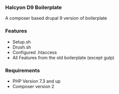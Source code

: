 ### Halcyon D9 Boilerplate
A composer based drupal 9 version of boilerplate

### Features
* Setup.sh
* Drush.sh
* Configured .htaccess
* All Features from the old boilerplate (except gulp)

### Requirements
* PHP Version 7.3 and up
* Composer version 2

